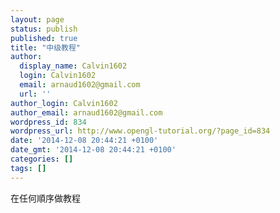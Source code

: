 ```yaml
---
layout: page
status: publish
published: true
title: "中级教程"
author:
  display_name: Calvin1602
  login: Calvin1602
  email: arnaud1602@gmail.com
  url: ''
author_login: Calvin1602
author_email: arnaud1602@gmail.com
wordpress_id: 834
wordpress_url: http://www.opengl-tutorial.org/?page_id=834
date: '2014-12-08 20:44:21 +0100'
date_gmt: '2014-12-08 20:44:21 +0100'
categories: []
tags: []
---
```

<p>在任何順序做教程</p>
